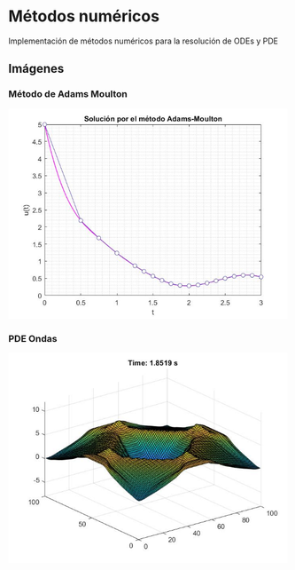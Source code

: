 # Métodos numéricos
Implementación de métodos numéricos para la resolución de ODEs y PDE

## Imágenes

### Método de Adams Moulton

![My Image](img/1.jpg)

### PDE Ondas

![My Image](img/2.jpg)
